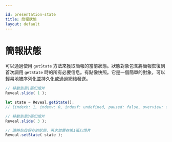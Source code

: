 ```yaml
---

id: presentation-state
title: 簡報狀態
layout: default
---
```


# 簡報狀態

可以通過使用 `getState` 方法來獲取簡報的當前狀態。狀態對象包含將簡報恢復到首次調用 `getState` 時的所有必要信息。有點像快照。它是一個簡單的對象，可以輕易地被序列化並持久化或通過網絡發送。

```javascript
// 移動到第1張幻燈片
Reveal.slide( 1 );

let state = Reveal.getState();
// {indexh: 1, indexv: 0, indexf: undefined, paused: false, overview: false}

// 移動到第3張幻燈片
Reveal.slide( 3 );

// 這將恢復保存的狀態，再次放置在第1張幻燈片
Reveal.setState( state );
```